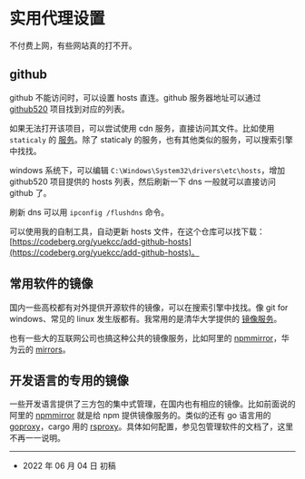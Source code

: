 # 实用代理设置

不付费上网，有些网站真的打不开。

## github

github 不能访问时，可以设置 hosts 直连。github 服务器地址可以通过 [github520][github520] 项目找到对应的列表。

如果无法打开该项目，可以尝试使用 cdn 服务，直接访问其文件。比如使用 `staticaly` 的 [服务][github520_cdn]。除了 staticaly 的服务，也有其他类似的服务，可以搜索引擎中找找。

[github520]: https://github.com/qinyihao/GitHub520
[github520_cdn]: https://cdn.staticaly.com/gh/qinyihao/GitHub520@main/hosts

windows 系统下，可以编辑 `C:\Windows\System32\drivers\etc\hosts`，增加 github520 项目提供的 hosts 列表，然后刷新一下 dns 一般就可以直接访问 github 了。

刷新 dns 可以用 `ipconfig /flushdns` 命令。

可以使用我的自制工具，自动更新 hosts 文件，在这个仓库可以找下载：[https://codeberg.org/yuekcc/add-github-hosts](https://codeberg.org/yuekcc/add-github-hosts)。

## 常用软件的镜像

国内一些高校都有对外提供开源软件的镜像，可以在搜索引擎中找找。像 git for windows、常见的 linux 发生版都有。我常用的是清华大学提供的 [镜像服务][tuna_mirror]。

也有一些大的互联网公司也搞这种公共的镜像服务，比如阿里的 [npmmirror][npmmirror]，华为云的 [mirrors][hw_mirror]。

[tuna_mirror]: https://mirrors.tuna.tsinghua.edu.cn/
[npmmirror]: https://npmmirror.com/
[hw_mirror]: https://mirrors.huaweicloud.com/home

## 开发语言的专用的镜像

一些开发语言提供了三方包的集中式管理，在国内也有相应的镜像。比如前面说的阿里的 [npmmirror][npmmirror] 就是给 npm 提供镜像服务的。类似的还有 go 语言用的 [goproxy][goproxy_io]，cargo 用的 [rsproxy][rsproxy_cn]。具体如何配置，参见包管理软件的文档了，这里不再一一说明。

[goproxy_io]: https://goproxy.io/zh/
[rsproxy_cn]: https://rsproxy.cn/

---

- 2022 年 06 月 04 日 初稿
